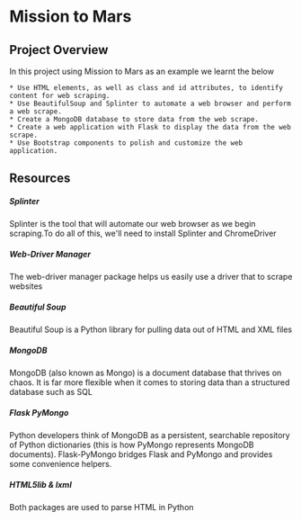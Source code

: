# Mission to Mars

## Project Overview 

In this project using Mission to Mars as an example we learnt the below 
    
    * Use HTML elements, as well as class and id attributes, to identify content for web scraping.
    * Use BeautifulSoup and Splinter to automate a web browser and perform a web scrape.
    * Create a MongoDB database to store data from the web scrape.
    * Create a web application with Flask to display the data from the web scrape.
    * Use Bootstrap components to polish and customize the web application.
   
   
## Resources
 
##### Splinter 
 Splinter is the tool that will automate our web browser as we begin scraping.To do all of this, we'll need to install Splinter and ChromeDriver
 
##### Web-Driver Manager
 The web-driver manager package  helps us easily use a driver that to scrape websites 
 
##### Beautiful Soup
 Beautiful Soup is a Python library for pulling data out of HTML and XML files
 
##### MongoDB
 MongoDB (also known as Mongo) is a document database that thrives on chaos. It is far more flexible when it comes to storing data than a structured database such as SQL
 
##### Flask PyMongo
Python developers think of MongoDB as a persistent, searchable repository of Python dictionaries (this is how PyMongo represents MongoDB documents). Flask-PyMongo bridges Flask and PyMongo and provides some convenience helpers.

##### HTML5lib & lxml
Both packages are used to parse HTML in Python

